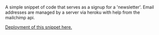 A simple snippet of code that serves as a signup for a 'newsletter'. Email addresses are managed by a server via heroku with help from the mailchimp api. 

[Deployment of this snippet here.](https://newsletter-signup-snippet.herokuapp.com/)